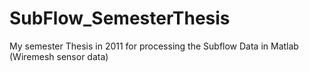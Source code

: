 # SubFlow_SemesterThesis
 My semester Thesis in 2011 for processing the Subflow Data in Matlab
 (Wiremesh sensor data)
 
 
